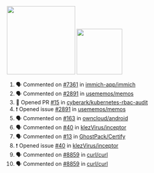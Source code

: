 <a href="https://github.com/bestrocker221"><img src="https://github-readme-stats-sigma-five.vercel.app/api?username=bestrocker221&count_private=true&theme=dark" height="180" /></a> <a href="https://github.com/bestrocker221"><img src="https://github-readme-stats-sigma-five.vercel.app/api/top-langs/?username=bestrocker221&langs_count=8&theme=dark&hide=tex,java,html,css&layout=compact" height="120" /></a>


<!--START_SECTION:activity--> 
1. 🗣 Commented on [#7361](https://github.com/immich-app/immich/issues/7361#issuecomment-1967539612) in [immich-app/immich](https://github.com/immich-app/immich)
2. 🗣 Commented on [#2891](https://github.com/usememos/memos/issues/2891#issuecomment-1926943833) in [usememos/memos](https://github.com/usememos/memos)
3. 💪 Opened PR [#15](https://github.com/cyberark/kubernetes-rbac-audit/pull/15) in [cyberark/kubernetes-rbac-audit](https://github.com/cyberark/kubernetes-rbac-audit)
4. ❗ Opened issue [#2891](https://github.com/usememos/memos/issues/2891) in [usememos/memos](https://github.com/usememos/memos)
5. 🗣 Commented on [#163](https://github.com/owncloud/android/issues/163#issuecomment-1921084802) in [owncloud/android](https://github.com/owncloud/android)
6. 🗣 Commented on [#40](https://github.com/klezVirus/inceptor/issues/40) in [klezVirus/inceptor](https://github.com/klezVirus/inceptor)
7. 🗣 Commented on [#13](https://github.com/GhostPack/Certify/issues/13) in [GhostPack/Certify](https://github.com/GhostPack/Certify)
8. ❗️ Opened issue [#40](https://github.com/klezVirus/inceptor/issues/40) in [klezVirus/inceptor](https://github.com/klezVirus/inceptor)
9. 🗣 Commented on [#8859](https://github.com/curl/curl/issues/8859) in [curl/curl](https://github.com/curl/curl)
10. 🗣 Commented on [#8859](https://github.com/curl/curl/issues/8859) in [curl/curl](https://github.com/curl/curl)
<!--END_SECTION:activity-->
